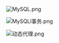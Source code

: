 ![MySQL.png](picture%2FMySQL.png)

![MySQLl事务.png](picture%2FMySQLl%CA%C2%CE%F1.png)

![动态代理.png](picture%2F%B6%AF%CC%AC%B4%FA%C0%ED.png)